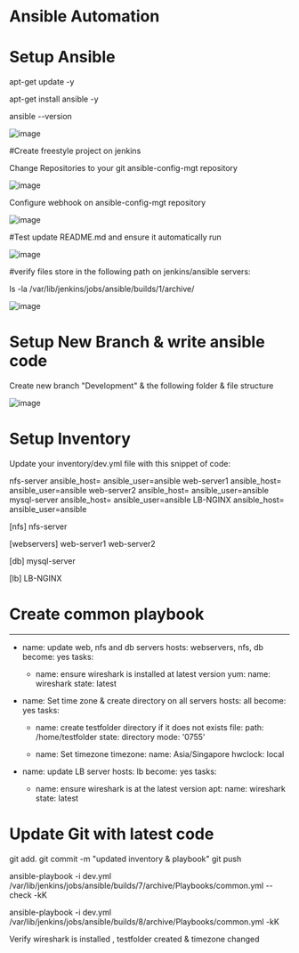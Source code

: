 # Ansible Automation

# Setup Ansible

apt-get update -y 

apt-get install ansible -y 

ansible --version

![image](https://user-images.githubusercontent.com/49937302/120648028-c9dca900-c4ad-11eb-8d76-dc2515ead0fa.png)

#Create freestyle project on jenkins

Change Repositories to your git ansible-config-mgt repository 

![image](https://user-images.githubusercontent.com/49937302/120649290-28eeed80-c4af-11eb-8c17-544b8cf7bcf2.png)

Configure webhook on ansible-config-mgt repository

![image](https://user-images.githubusercontent.com/49937302/120649878-d06c2000-c4af-11eb-9198-554043b806b1.png)

#Test update README.md and ensure it automatically run

![image](https://user-images.githubusercontent.com/49937302/120648137-e11b9680-c4ad-11eb-8fd4-aa3923a3cb59.png)

#verify files store in the following path on jenkins/ansible servers:

ls -la /var/lib/jenkins/jobs/ansible/builds/1/archive/

![image](https://user-images.githubusercontent.com/49937302/120648210-f395d000-c4ad-11eb-8649-4e1a7294641d.png)


# Setup New Branch & write ansible code

Create new branch "Development" & the following folder & file structure

![image](https://user-images.githubusercontent.com/49937302/120648786-9b130280-c4ae-11eb-967d-12857b718b2e.png)

# Setup Inventory

Update your inventory/dev.yml file with this snippet of code:

nfs-server ansible_host=<NFS IP> ansible_user=ansible
web-server1 ansible_host=<Web server1 ip> ansible_user=ansible
web-server2 ansible_host=<Web server2 ip> ansible_user=ansible
mysql-server ansible_host=<DB server ip> ansible_user=ansible
LB-NGINX ansible_host=<LB IP> ansible_user=ansible

[nfs]
nfs-server

[webservers]
web-server1
web-server2

[db]
mysql-server

[lb]
LB-NGINX

# Create common playbook
  
---
- name: update web, nfs and db servers
  hosts: webservers, nfs, db
  become: yes
  tasks:
  - name: ensure wireshark is installed at latest version
    yum:
      name: wireshark
      state: latest

- name: Set time zone & create directory on all servers
  hosts: all
  become: yes
  tasks:
    - name: create testfolder directory if it does not exists
      file:
        path: /home/testfolder
        state: directory
        mode: '0755'

    - name: Set timezone
      timezone:
        name: Asia/Singapore
        hwclock: local

- name: update LB server
  hosts: lb
  become: yes
  tasks:
    - name: ensure wireshark is at the latest version
      apt:
        name: wireshark
        state: latest

# Update Git with latest code

git add.
git commit -m "updated inventory & playbook"
git push


ansible-playbook -i dev.yml /var/lib/jenkins/jobs/ansible/builds/7/archive/Playbooks/common.yml --check -kK

 
ansible-playbook -i dev.yml /var/lib/jenkins/jobs/ansible/builds/8/archive/Playbooks/common.yml -kK
 
Verify wireshark is installed , testfolder created & timezone changed
 
